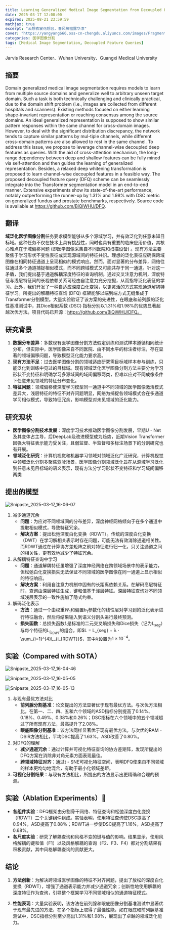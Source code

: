 ```yaml
---
title: Learning Generalized Medical Image Segmentation from Decoupled Feature Queries
date: 2025-03-17 12:00:00
expires: 2025-08-21 23:59:59
mathjax: true
excerpt: "云想衣裳花想容，春风拂槛露华浓"
cover: "https://yangyang666.oss-cn-chengdu.aliyuncs.com/images/Fragment_7_4k_a51f7.jpg"
categories: 医学图像分割
tags: [Medical Image Segmentation, Decoupled Feature Queries]
---
```


Jarvis Research Center、Wuhan University、Guangxi Medical University

## 摘要

Domain generalized medical image segmentation requires models to learn from multiple source domains and generalize well to arbitrary unseen target domain. Such a task is both technically challenging and clinically practical, due to the domain shift problem (i.e., images are collected from different hospitals and scanners). Existing methods focused on either learning shape-invariant representation or reaching consensus among the source domains. An ideal generalized representation is supposed to show similar pattern responses within the same channel for cross-domain images. However, to deal with the significant distribution discrepancy, the network tends to capture similar patterns by mul-tiple channels, while different cross-domain patterns are also allowed to rest in the same channel. To address this issue, we propose to leverage channel-wise decoupled deep features as queries. With the aid of cross-attention mechanism, the long-range dependency between deep and shallow features can be fully mined via self-attention and then guides the learning of
generalized representation. Besides, a relaxed deep whitening transformation is proposed to learn channel-wise decoupled features in a feasible way. The proposed decoupled feature query (DFQ) scheme can be seamlessly integrate into the Transformer segmentation model in an end-to-end manner. Extensive experiments show its state-of-the-art performance, notably outperforming the runner-up by 1.31% and 1.98% with DSC metric on generalized fundus and prostate benchmarks, respectively. Source code is available at https://github.com/BiQiWHU/DFQ.

## 翻译

**域泛化医学图像分割**任务要求模型能够从多个源域学习，并有效泛化到任意未知目标域。这种任务不仅在技术上具有挑战性，同时也具有重要的临床应用价值，其核心难点在于域偏移问题 (即医学图像采集自不同医院和扫描设备) 。现有方法主要聚焦于学习形状不变性表征或实现源域间的特征共识。理想的泛化表征应确保跨域图像在相同特征通道上呈现相似的模式响应。然而，面对显著的分布差异，网络往往通过多个通道捕捉相似模式，而不同跨域模式又可能共存于同一通道。针对这一矛盾，我们提出基于通道解耦深度特征的查询机制。通过交叉注意力机制，深度特征与浅层特征间的长程依赖关系可经由自注意力充分挖掘，从而指导泛化表征的学习。此外，我们开发了一种自适应深度白化变换，以更灵活的方式实现通道解耦特征学习。所提出的解耦特征查询 (DFQ) 框架能够以端到端方式无缝集成于Transformer分割模型。大量实验验证了该方案的先进性，在眼底和前列腺的泛化性基准测试中，其Dice相似系数 (DSC) 指标分别以1.31%和1.98%的优势显著超越次优方法。项目代码已开源：https://github.com/BiQiWHU/DFQ。



## 研究背景

1. **数据分布差异**：多数现有医学图像分割方法假定训练和测试样本遵循相同统计分布，但实际中，医学图像来自不同医院、由不同水平的标注者标注，存在显著的领域偏移问题，导致模型泛化能力要求高。 
2. **现有方法不足**：过去医学图像分割的领域适应研究需目标域样本参与训练，只能泛化到训练中见过的目标域。现有领域泛化医学图像分割方法主要分为学习形状不变特征和明确学习多源域间的域间偏移两类，但难以应对不同成像条件下任意未见领域的特征分布变化。 
3. **特征问题**：领域偏移使深度学习模型同一通道中不同领域的医学图像激活模式差异大，浅层特征的特征不对齐问题明显，网络为捕捉各领域模式会在多通道学习相似模式，导致特征冗余，影响模型对未见领域的泛化能力。 



## 研究现状

- **医学图像分割技术发展**：深度学习技术推动医学图像分割发展，早期U - Net及其变体占主导，后DeepLab及改进模型成为趋势，近期Vision Transformer因强大特征表示能力受关注，且弱监督、半监督和多标注场景下的分割研究也有开展。
- **领域泛化研究**：计算机视觉和机器学习领域对领域泛化广泛研究，计算机视觉中领域泛化分割多聚焦驾驶场景，医学图像分割领域泛化旨在从源域学习泛化到任意未见目标域的语义表示，现有方法分学习形状不变特征和学习域间偏移两类

## 提出的模型

![Snipaste_2025-03-17_16-06-07](https://yangyang666.oss-cn-chengdu.aliyuncs.com/images/Snipaste_2025-03-17_16-06-07.png)



1. 减少通道冗余
   - **问题**：为应对不同领域间的分布差异，深度神经网络倾向于在多个通道中提取相似模式，导致特征冗余。
   - **解决方案**：提出松弛深度白化变换（RDWT）。传统的深度白化变换（DWT）在学习解相关表示时存在问题，可能无法有效消除通道相关性。而RDWT通过在计算协方差矩阵之前对特征进行归一化，只关注通道之间的相关性，更有效地减少了特征冗余。
2. 从解耦特征查询中学习
   - **问题**：通道解耦特征虽增强了深度神经网络在跨领域场景中的表示能力，但松弛白化变换损失无法保证不同领域的医学图像在同一通道上显示相似的特征响应。
   - **解决方案**：利用自注意力机制中固有的长距离依赖关系。在解码高层特征时，查询由深层特征生成，键和值基于浅层特征。深层特征查询对不同领域浅层表示的一致性施加了隐式约束。
3. 解码泛化表示
   - **方法**：通过一个由权重$W_1$和偏置$b_1$参数化的线性层对学习到的泛化表示进行特征融合，然后将结果输入到语义分割头进行最终预测。
   - **损失函数**：总损失函数$L$是标准的二元交叉熵损失和Dice损失（记为$L_{seg}$）与每个特征的$L_{i_{RDWT}}$的组合，即$L = L_{seg} + λ · \sum_{i=1}^{4}L_{i_{RDWT}}$，其中$λ$设置为$1 × 10^{-4}$。





## 实验（Compared with SOTA）



![Snipaste_2025-03-17_16-04-46](https://yangyang666.oss-cn-chengdu.aliyuncs.com/images/Snipaste_2025-03-17_16-04-46.png)



![Snipaste_2025-03-17_16-05-05](https://yangyang666.oss-cn-chengdu.aliyuncs.com/images/Snipaste_2025-03-17_16-05-05.png)



![Snipaste_2025-03-17_16-05-13](https://yangyang666.oss-cn-chengdu.aliyuncs.com/images/Snipaste_2025-03-17_16-05-13.png)

1. 与现有最优方法对比
   - **前列腺分割基准**：论文提出的方法显著优于现有最优方法。与次优方法相比，在第一、二、四、五和六个领域的ASD指标分别提高了0.14%、0.18%、0.49%、0.38%和0.26%；DSC指标在六个领域中的五个领域超过了所有现有方法，最高提升了2.08%。
   - **眼底图像分割基准**：该方法同样显著优于现有最优方法。与次优的RAM - DSIR方法相比，平均DSC提高了1.63%，ASD改善了0.80%。
2. 对DFQ的理解
   - **减少通道冗余**：通过计算并可视化特征查询的协方差矩阵，发现所提出的DFQ方案在消除非对角元素方面表现最佳。
   - **跨领域特征对齐**：通过t - SNE可视化特征空间，表明DFQ使来自不同领域的样本更均匀地混合，有助于最小化领域差距。
3. **可视化分割结果**：与现有方法相比，所提出的方法显示出更精确和合理的预测。

## 实验（Ablation Experiments）:1st_place_medal:

- **各组件实验**：DFQ框架由分割骨干网络、特征查询和松弛深度白化变换（RDWT）三个关键组件组成。实验表明，使用特征查询使DSC提高了0.94%，ASD提高了0.88%；RDWT进一步使DSC提高了1.16%，ASD提高了0.68%。
- **各尺度实验**：研究了解耦查询和风格不变的键与值的影响。结果显示，使用风格解耦的键和值（F1）以及风格解耦的查询（F2、F3、F4）都对分割结果有积极贡献，其中风格解耦查询的贡献更大。



## 结论

1. **方法创新**：为解决跨领域医学图像的特征不对齐问题，提出了放松的深度白化变换（RDWT），增强了通道表示能力并减少通道冗余；创新性地使用解耦的深度特征作为查询，引导整个框架学习不同领域相似的通道特征模式。

   

2.  **性能表现**：大量实验表明，该方法在前列腺和眼底图像分割基准测试中显著优于现有最先进的方法，在多个指标上取得了最佳性能，如在眼底和前列腺基准测试中，DSC指标分别至少高出1.31%和1.98%，展现出了卓越的领域泛化能力。 





